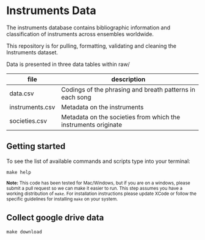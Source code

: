 # Instruments Data

The instruments database contains bibliographic information and classification of instruments across ensembles worldwide.

This repository is for pulling, formatting, validating and cleaning the Instruments dataset.

Data is presented in three data tables within raw/

| file            | description                                                    |
|-----------------|----------------------------------------------------------------|
| data.csv        | Codings of the phrasing and breath patterns in each song       |
| instruments.csv | Metadata on the instruments                                    |
| societies.csv   | Metadata on the societies from which the instruments originate |


## Getting started

To see the list of available commands and scripts type into your terminal:

`make help`

<small><strong>Note:</strong> This code has been tested for Mac/Windows, but if you are on a windows, please submit a pull request so we can make it easier to run. This step assumes you have a working distribution of `make`. For installation instructions please update XCode or follow the specific guidelines for installing `make` on your system. </small>

## Collect google drive data

`make download`
